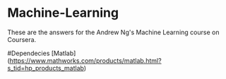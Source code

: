 # Machine-Learning
These are the answers for the Andrew Ng's Machine Learning course on Coursera.

#Dependecies
[Matlab] (https://www.mathworks.com/products/matlab.html?s_tid=hp_products_matlab)
